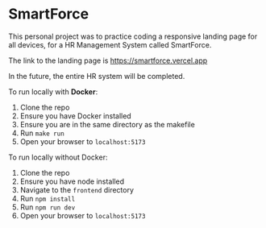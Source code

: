# SmartForce

This personal project was to practice coding a responsive landing page for all devices, for a HR Management System called SmartForce. 

The link to the landing page is https://smartforce.vercel.app

In the future, the entire HR system will be completed.

To run locally with **Docker**:

1. Clone the repo
2. Ensure you have Docker installed
3. Ensure you are in the same directory as the makefile
4. Run `make run`
5. Open your browser to `localhost:5173`

To run locally without Docker:

1. Clone the repo
2. Ensure you have node installed
3. Navigate to the `frontend` directory
4. Run `npm install`
5. Run `npm run dev`
6. Open your browser to `localhost:5173`
